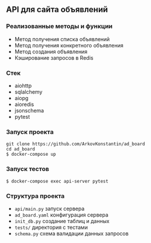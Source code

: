 ## API для сайта объявлений
### Реализованные методы и функции
 * Метод получения списка объявлений
 * Метод получения конкретного объявления
 * Метод создания объявления
 * Кэширование запросов в Redis
### Стек
 * aiohttp
 * sqlalchemy
 * aiopg
 * aioredis
 * jsonschema
 * pytest
### Запуск проекта
```git clone https://github.com/ArkovKonstantin/ad_board```<br>
```cd ad_board```<br>
```$ docker-compose up```
### Запуск тестов 
```$ docker-compose exec api-server pytest```
### Структура проекта
 * ```api/main.py``` запуск сервера
 * ```ad_board.yaml``` конфигурация сервера
 * ```init_db.py``` создание таблиц и данных
 * ```tests/``` директория с тестами
 * ```schema.py``` схема валидации данных запросов

